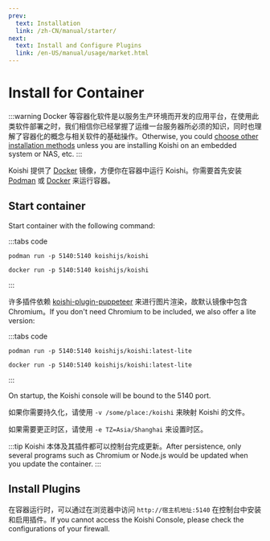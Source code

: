 ```yaml
---
prev:
  text: Installation
  link: /zh-CN/manual/starter/
next:
  text: Install and Configure Plugins
  link: /en-US/manual/usage/market.html
---
```


# Install for Container

:::warning
Docker 等容器化软件是以服务生产环境而开发的应用平台，在使用此类软件部署之时，我们相信你已经掌握了运维一台服务器所必须的知识，同时也理解了容器化的概念与相关软件的基础操作。Otherwise, you could [choose other installation methods](./index.md) unless you are installing Koishi on an embedded system or NAS, etc.
:::

Koishi 提供了 [Docker](https://hub.docker.com/r/koishijs/koishi) 镜像，方便你在容器中运行 Koishi。你需要首先安装 [Podman](https://podman.io) 或 [Docker](https://www.docker.com) 来运行容器。

## Start container

Start container with the following command:

:::tabs code

```podman
podman run -p 5140:5140 koishijs/koishi
```

```docker
docker run -p 5140:5140 koishijs/koishi
```

:::

许多插件依赖 [koishi-plugin-puppeteer](https://www.npmjs.com/package/koishi-plugin-puppeteer) 来进行图片渲染，故默认镜像中包含 Chromium。If you don't need Chromium to be included, we also offer a lite version:

:::tabs code

```podman
podman run -p 5140:5140 koishijs/koishi:latest-lite
```

```docker
docker run -p 5140:5140 koishijs/koishi:latest-lite
```

:::

On startup, the Koishi console will be bound to the 5140 port.

如果你需要持久化，请使用 `-v /some/place:/koishi` 来映射 Koishi 的文件。

如果需要更正时区，请使用 `-e TZ=Asia/Shanghai` 来设置时区。

:::tip
Koishi 本体及其插件都可以控制台完成更新。After persistence, only several programs such as Chromium or Node.js would be updated when you update the container.
:::

## Install Plugins

在容器运行时，可以通过在浏览器中访问 `http://宿主机地址:5140` 在控制台中安装和启用插件。If you cannot access the Koishi Console, please check the configurations of your firewall.
